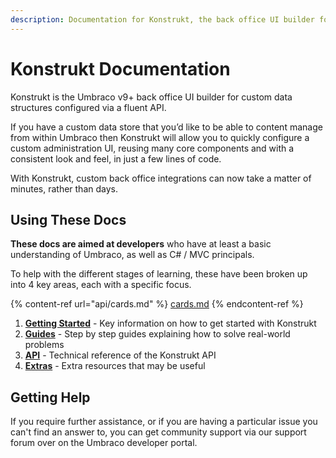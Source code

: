 ```yaml
---
description: Documentation for Konstrukt, the back office UI builder for Umbraco.
---
```


# Konstrukt Documentation

Konstrukt is the Umbraco v9+ back office UI builder for custom data structures configured via a fluent API.

If you have a custom data store that you’d like to be able to content manage from within Umbraco then Konstrukt will allow you to quickly configure a custom administration UI, reusing many core components and with a consistent look and feel, in just a few lines of code.

With Konstrukt, custom back office integrations can now take a matter of minutes, rather than days.

## Using These Docs

**These docs are aimed at developers** who have at least a basic understanding of Umbraco, as well as C# / MVC principals.

To help with the different stages of learning, these have been broken up into 4 key areas, each with a specific focus.

{% content-ref url="api/cards.md" %}
[cards.md](api/cards.md)
{% endcontent-ref %}

1. [**Getting Started**](getting-started/overview.md) - Key information on how to get started with Konstrukt
2. [**Guides**](guides/creating-your-first-integration.md) - Step by step guides explaining how to solve real-world problems
3. [**API**](api/conventions.md) - Technical reference of the Konstrukt API
4. [**Extras**](extras/property-editors/) - Extra resources that may be useful

## Getting Help

If you require further assistance, or if you are having a particular issue you can't find an answer to, you can get community support via our support forum over on the Umbraco developer portal.
